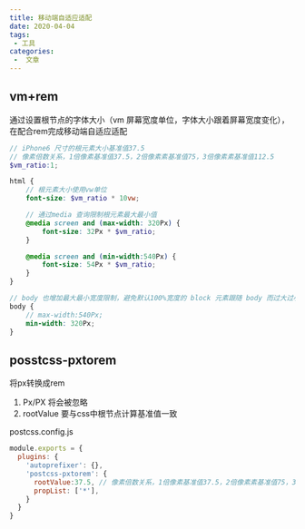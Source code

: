 ```yaml
---
title: 移动端自适应适配
date: 2020-04-04
tags:
 - 工具
categories:
 -  文章
---
```


## vm+rem

通过设置根节点的字体大小（vm 屏幕宽度单位，字体大小跟着屏幕宽度变化），在配合rem完成移动端自适应适配

```scss
// iPhone6 尺寸的根元素大小基准值37.5
// 像素倍数关系，1倍像素基准值37.5，2倍像素素基准值75，3倍像素素基准值112.5
$vm_ratio:1;

html {
    // 根元素大小使用vw单位
    font-size: $vm_ratio * 10vw;

    // 通过media 查询限制根元素最大最小值
    @media screen and (max-width: 320Px) {
        font-size: 32Px * $vm_ratio;
    }

    @media screen and (min-width:540Px) {
        font-size: 54Px * $vm_ratio;
    }
}

// body 也增加最大最小宽度限制，避免默认100%宽度的 block 元素跟随 body 而过大过小
body {
    // max-width:540Px;
    min-width: 320Px;
}
```

## posstcss-pxtorem
将px转换成rem
1. Px/PX 将会被忽略
3. rootValue 要与css中根节点计算基准值一致


postcss.config.js
```js
module.exports = {
  plugins: {
    'autoprefixer': {},
    'postcss-pxtorem': {
      rootValue:37.5, // 像素倍数关系，1倍像素基准值37.5，2倍像素素基准值75，3倍像素素基准值112.5
      propList: ['*'],
    }
  }
}
```